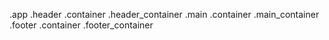 .app
.header
.container
.header_container
.main
.container
.main_container
.footer
.container
.footer_container
